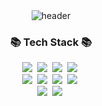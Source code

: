 <div align="center">
    <img src="https://capsule-render.vercel.app/api?type=waving&color=timeGradient&text=Welcome%20to%20Haeji's%20GitHub%20👋&animation=twinkling&fontSize=35&fontAlignY=40&fontAlign=70&height=250" alt="header">
</div>

<h3 align="center">📚 Tech Stack 📚</h3>

<p align="center">
    <img src="https://img.shields.io/badge/Java-007396?style=flat-square&logo=Java&logoColor=white"/>&nbsp;
    <img src="https://img.shields.io/badge/Python-3766AB?style=flat-square&logo=Python&logoColor=white"/>&nbsp;
    <img src="https://img.shields.io/badge/C-A8B9CC?style=flat-square&logo=C&logoColor=white"/>&nbsp;
    <img src="https://img.shields.io/badge/Javascript-ffb13b?style=flat-square&logo=javascript&logoColor=white"/>&nbsp;<br>
    <img src="https://img.shields.io/badge/Spring-6DB33F?style=flat-square&logo=Spring&logoColor=white"/>&nbsp;
    <img src="https://img.shields.io/badge/SpringBoot-6DB33F?style=flat-square&logo=SpringBoot&logoColor=white"/>&nbsp;
     <img src="https://img.shields.io/badge/Vue.js-4FC08D?style=flat-square&logo=Vue.js&logoColor=white"/>&nbsp;
    <img src="https://img.shields.io/badge/FastAPI-009688?style=flat-square&logo=FastAPI&logoColor=white"/>&nbsp;<br>
    <img src="https://img.shields.io/badge/Mysql-E6B91E?style=flat-square&logo=MySql&logoColor=white"/>&nbsp;
    <img src="https://img.shields.io/badge/AWS-232F3E?style=flat-square&logo=AmazonAWS&logoColor=white"/>&nbsp;<br>

</p>
